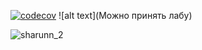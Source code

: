[![codecov](https://codecov.io/gh/BallBoychick/Spaceship/branch/skip/graph/badge.svg?token=LII9UR9LQ8)](https://codecov.io/gh/BallBoychick/Spaceship)
![alt text](Можно принять лабу)


![sharunn_2](https://user-images.githubusercontent.com/113326729/197408386-e5156445-70bf-4cae-a17f-ab4b7869feda.png)
